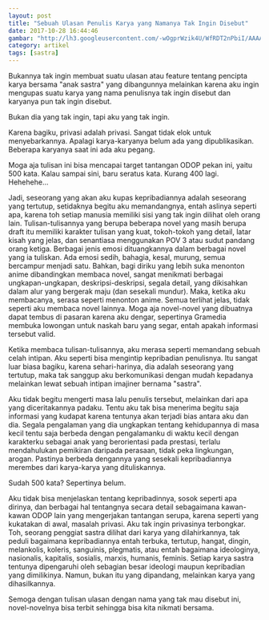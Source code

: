 ```yaml
---
layout: post
title: "Sebuah Ulasan Penulis Karya yang Namanya Tak Ingin Disebut"
date: 2017-10-28 16:44:46
gambar: "http://lh3.googleusercontent.com/-wOgprWzik4U/WfRDT2nPbiI/AAAAAAAAClo/swcqr-8r0Esz5sLW-KpbTdrRNIMEbs__wCLcBGAs/s900/sat-subject-test-literature-tutoring-solution_134371_large.jpg"
category: artikel
tags: [sastra]
---
```


Bukannya tak ingin membuat suatu ulasan atau feature tentang pencipta karya bersama "anak sastra" yang dibangunnya melainkan karena aku ingin mengupas suatu karya yang nama penulisnya tak ingin disebut dan karyanya pun tak ingin disebut.

Bukan dia yang tak ingin, tapi aku yang tak ingin.

Karena bagiku, privasi adalah privasi. Sangat tidak elok untuk menyebarkannya. Apalagi karya-karyanya belum ada yang dipublikasikan. Beberapa karyanya saat ini ada aku pegang.

Moga aja tulisan ini bisa mencapai target tantangan ODOP pekan ini, yaitu 500 kata. Kalau sampai sini, baru seratus kata. Kurang 400 lagi. Hehehehe...

Jadi, seseorang yang akan aku kupas kepribadiannya adalah seseorang yang tertutup, setidaknya begitu aku memandangnya, entah aslinya seperti apa, karena toh setiap manusia memiliki sisi yang tak ingin dilihat oleh orang lain. Tulisan-tulisannya yang berupa beberapa novel yang masih berupa draft itu memiliki karakter tulisan yang kuat, tokoh-tokoh yang detail, latar kisah yang jelas, dan senantiasa menggunakan POV 3 atau sudut pandang orang ketiga. Berbagai jenis emosi dituangkannya dalam berbagai novel yang ia tuliskan. Ada emosi sedih, bahagia, kesal, murung, semua bercampur menjadi satu. Bahkan, bagi diriku yang lebih suka menonton anime dibandingkan membaca novel, sangat menikmati berbagai ungkapan-ungkapan, deskripsi-deskripsi, segala detail, yang dikisahkan dalam alur yang bergerak maju (dan sesekali mundur). Maka, ketika aku membacanya, serasa seperti menonton anime. Semua terlihat jelas, tidak seperti aku membaca novel lainnya. Moga aja novel-novel yang dibuatnya dapat tembus di pasaran karena aku dengar, sepertinya Gramedia membuka lowongan untuk naskah baru yang segar, entah apakah informasi tersebut valid.

Ketika membaca tulisan-tulisannya, aku merasa seperti memandang sebuah celah intipan. Aku seperti bisa mengintip kepribadian penulisnya. Itu sangat luar biasa bagiku, karena sehari-harinya, dia adalah seseorang yang tertutup, maka tak sanggup aku berkomunikasi dengan mudah kepadanya melainkan lewat sebuah intipan imajiner bernama "sastra".

Aku tidak begitu mengerti masa lalu penulis tersebut, melainkan dari apa yang diceritakannya padaku. Tentu aku tak bisa menerima begitu saja informasi yang kudapat karena tentunya akan terjadi bias antara aku dan dia. Segala pengalaman yang dia ungkapkan tentang kehidupannya di masa kecil tentu saja berbeda dengan pengalamanku di waktu kecil dengan karakterku sebagai anak yang berorientasi pada prestasi, terlalu mendahulukan pemikiran daripada perasaan, tidak peka lingkungan, arogan. Pastinya berbeda dengannya yang sesekali kepribadiannya merembes dari karya-karya yang dituliskannya.

Sudah 500 kata? Sepertinya belum.

Aku tidak bisa menjelaskan tentang kepribadinnya, sosok seperti apa dirinya, dan berbagai hal tentangnya secara detail sebagaimana kawan-kawan ODOP lain yang mengerjakan tantangan serupa, karena seperti yang kukatakan di awal, masalah privasi. Aku tak ingin privasinya terbongkar. Toh, seorang penggiat sastra dilihat dari karya yang dilahirkannya, tak peduli bagaimana kepribadiannya entah terbuka, tertutup, hangat, dingin, melankolis, koleris, sanguinis, plegmatis, atau entah bagaimana ideologinya, nasionalis, kapitalis, sosialis, marxis, humanis, feminis. Setiap karya sastra tentunya dipengaruhi oleh sebagian besar ideologi maupun kepribadian yang dimilikinya. Namun, bukan itu yang dipandang, melainkan karya yang dihasilkannya.

Semoga dengan tulisan ulasan dengan nama yang tak mau disebut ini, novel-novelnya bisa terbit sehingga bisa kita nikmati bersama.